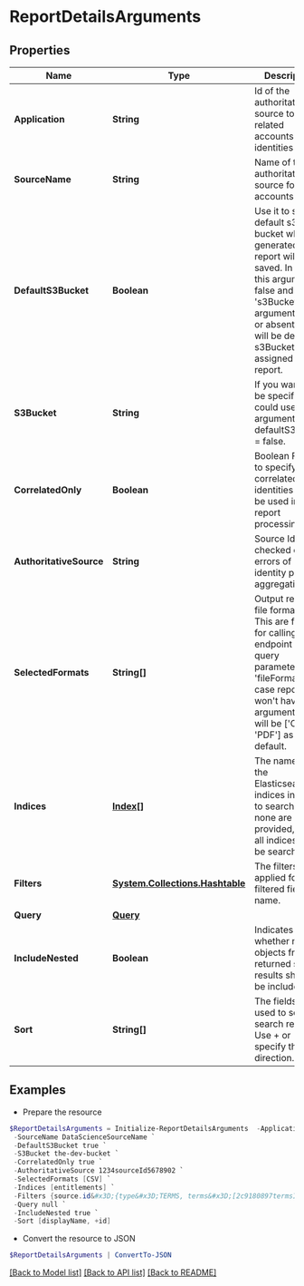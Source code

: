 # ReportDetailsArguments
## Properties

Name | Type | Description | Notes
------------ | ------------- | ------------- | -------------
**Application** | **String** | Id of the authoritative source to export related accounts e.g. identities | 
**SourceName** | **String** | Name of the authoritative source for accounts export | 
**DefaultS3Bucket** | **Boolean** | Use it to set default s3 bucket where generated report will be saved.  In case this argument is false and &#39;s3Bucket&#39; argument is null or absent there will be default s3Bucket assigned to the report. | 
**S3Bucket** | **String** | If you want to be specific you could use this argument with defaultS3Bucket &#x3D; false. | [optional] 
**CorrelatedOnly** | **Boolean** | Boolean FLAG to specify if only correlated identities should be used in report processing | [default to $false]
**AuthoritativeSource** | **String** | Source Id to be checked on errors of identity profiles aggregation | 
**SelectedFormats** | **String[]** | Output report file formats. This are formats for calling get endpoint as a query parameter &#39;fileFormat&#39;.  In case report won&#39;t have this argument there will be [&#39;CSV&#39;, &#39;PDF&#39;] as default. | [optional] 
**Indices** | [**Index[]**](Index.md) | The names of the Elasticsearch indices in which to search. If none are provided, then all indices will be searched. | [optional] 
**Filters** | [**System.Collections.Hashtable**](ModelFilter.md) | The filters to be applied for each filtered field name. | [optional] 
**Query** | [**Query**](Query.md) |  | 
**IncludeNested** | **Boolean** | Indicates whether nested objects from returned search results should be included. | [optional] [default to $true]
**Sort** | **String[]** | The fields to be used to sort the search results. Use + or - to specify the sort direction. | [optional] 

## Examples

- Prepare the resource
```powershell
$ReportDetailsArguments = Initialize-ReportDetailsArguments  -Application 2c9180897eSourceIde781782f705b9 `
 -SourceName DataScienceSourceName `
 -DefaultS3Bucket true `
 -S3Bucket the-dev-bucket `
 -CorrelatedOnly true `
 -AuthoritativeSource 1234sourceId5678902 `
 -SelectedFormats [CSV] `
 -Indices [entitlements] `
 -Filters {source.id&#x3D;{type&#x3D;TERMS, terms&#x3D;[2c9180897termsId780bd2920576]}, source.name.exact&#x3D;{type&#x3D;TERMS, terms&#x3D;[IdentityNow], exclude&#x3D;true}} `
 -Query null `
 -IncludeNested true `
 -Sort [displayName, +id]
```

- Convert the resource to JSON
```powershell
$ReportDetailsArguments | ConvertTo-JSON
```

[[Back to Model list]](../README.md#documentation-for-models) [[Back to API list]](../README.md#documentation-for-api-endpoints) [[Back to README]](../README.md)

